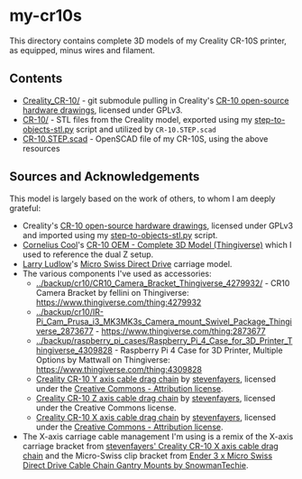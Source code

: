 # my-cr10s

This directory contains complete 3D models of my Creality CR-10S printer, as equipped, minus wires and filament.

## Contents

* [Creality_CR-10/](Creality_CR-10/) - git submodule pulling in Creality's [CR-10 open-source hardware drawings](https://github.com/Creality3DPrinting/CR-10), licensed under GPLv3.
* [CR-10/](CR-10/) - STL files from the Creality model, exported using my [step-to-objects-stl.py](../README.md#step-to-stl-to-scad-conversion) script and utilized by ``CR-10.STEP.scad``
* [CR-10.STEP.scad](CR-10.STEP.scad) - OpenSCAD file of my CR-10S, using the above resources

## Sources and Acknowledgements

This model is largely based on the work of others, to whom I am deeply grateful:

* Creality's [CR-10 open-source hardware drawings](https://github.com/Creality3DPrinting/CR-10), licensed under GPLv3 and imported using my [step-to-objects-stl.py](../README.md#step-to-stl-to-scad-conversion) script.
* [Cornelius Cool](https://www.thingiverse.com/cornely_cool)'s [CR-10 OEM - Complete 3D Model (Thingiverse)](https://www.thingiverse.com/thing:3176643) which I used to reference the dual Z setup.
* [Larry Ludlow](https://www.thingiverse.com/madbuda)'s [Micro Swiss Direct Drive](https://www.thingiverse.com/thing:4170190) carriage model.
* The various components I've used as accessories:
  * [../backup/cr10/CR10_Camera_Bracket_Thingiverse_4279932/](../backup/cr10/CR10_Camera_Bracket_Thingiverse_4279932/) - CR10 Camera Bracket by fellini on Thingiverse: https://www.thingiverse.com/thing:4279932
  * [../backup/cr10/IR-Pi_Cam_Prusa_i3_MK3MK3s_Camera_mount_Swivel_Package_Thingiverse_2873677](../backup/cr10/IR-Pi_Cam_Prusa_i3_MK3MK3s_Camera_mount_Swivel_Package_Thingiverse_2873677) - https://www.thingiverse.com/thing:2873677
  * [../backup/raspberry_pi_cases/Raspberry_Pi_4_Case_for_3D_Printer_Thingiverse_4309828](../backup/raspberry_pi_cases/Raspberry_Pi_4_Case_for_3D_Printer_Thingiverse_4309828) - Raspberry Pi 4 Case for 3D Printer, Multiple Options by Mattwall on Thingiverse: https://www.thingiverse.com/thing:4309828
  * [Creality CR-10 Y axis cable drag chain](https://www.thingiverse.com/thing:2708420) by [stevenfayers](https://www.thingiverse.com/stevenfayers), licensed under the [Creative Commons - Attribution license](http://creativecommons.org/licenses/by/3.0/).
  * [Creality CR-10 Z axis cable drag chain](https://www.thingiverse.com/thing:2757810) by [stevenfayers](https://www.thingiverse.com/stevenfayers), licensed under the Creative Commons license.
  * [Creality CR-10 X axis cable drag chain](http://www.thingiverse.com/thing:2923095) by [stevenfayers](https://www.thingiverse.com/stevenfayers), licensed under the [Creative Commons - Attribution license](http://creativecommons.org/licenses/by/3.0/).
* The X-axis carriage cable management I'm using is a remix of the X-axis carriage bracket from [stevenfayers' Creality CR-10 X axis cable drag chain](http://www.thingiverse.com/thing:2923095) and the Micro-Swiss clip bracket from [Ender 3 x Micro Swiss Direct Drive Cable Chain Gantry Mounts by SnowmanTechie](https://www.thingiverse.com/thing:4563903).
